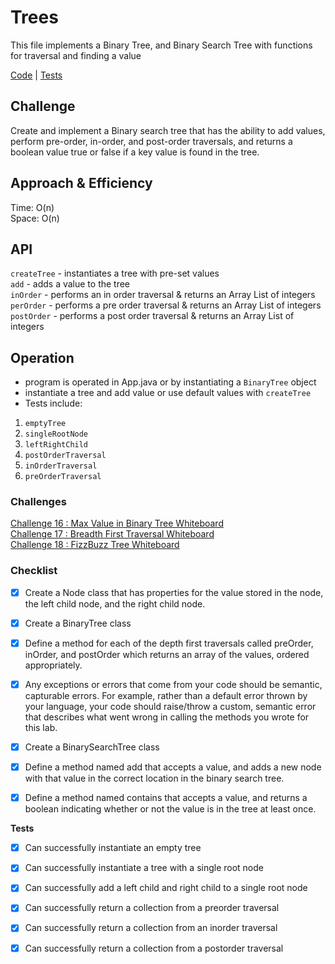 # Trees
This file implements a Binary Tree, and Binary Search Tree with functions for traversal and
finding a value

[Code](BinaryTree.java) |
[Tests](../../../../../../challenge401/src/test/java/datastructures/BinaryTreeTest.java)

## Challenge
Create and implement a Binary search tree that has the ability to add values, perform
pre-order, in-order, and post-order traversals, and returns a boolean value true or false if 
a key value is found in the tree.

## Approach & Efficiency
Time: O(n) <br>
Space: O(n)

## API
`createTree` - instantiates a tree with pre-set values<br>
`add` - adds a value to the tree<br>
`inOrder` - performs an in order traversal & returns an Array List of integers<br>
`perOrder` - performs a pre order traversal & returns an Array List of integers<br>
`postOrder` - performs a post order traversal & returns an Array List of integers<br>

## Operation
- program is operated in App.java or by instantiating a `BinaryTree` object
- instantiate a tree and add value or use default values with `createTree`
- Tests include: 
1. `emptyTree`
2. `singleRootNode`
3. `leftRightChild`
4. `postOrderTraversal`
5. `inOrderTraversal`
6. `preOrderTraversal`

### Challenges
[Challenge 16 : Max Value in Binary Tree Whiteboard](../../../../../../challenge401/src/main/resources/READMEs/README-findMax.md)<br>
[Challenge 17 : Breadth First Traversal Whiteboard](../../../../../../challenge401/src/main/resources/READMEs/README-breadthFirst.md)<br>
[Challenge 18 : FizzBuzz Tree Whiteboard](../../../../../../challenge401/src/main/java/codechallenges/fizzbuzztree)

### Checklist 
- [x] Create a Node class that has properties for the value stored in the node, the left child node, and the right child node.
- [x] Create a BinaryTree class
- [x] Define a method for each of the depth first traversals called preOrder, inOrder, and postOrder which returns an array of the values, ordered appropriately.
- [x] Any exceptions or errors that come from your code should be semantic, capturable errors. For example, rather than a default error thrown by your language, your code should raise/throw a custom, semantic error that describes what went wrong in calling the methods you wrote for this lab.

- [x] Create a BinarySearchTree class
- [x] Define a method named add that accepts a value, and adds a new node with that value in the correct location in the binary search tree.
- [x] Define a method named contains that accepts a value, and returns a boolean indicating whether or not the value is in the tree at least once.

**Tests** 
- [x] Can successfully instantiate an empty tree
- [x] Can successfully instantiate a tree with a single root node
- [x] Can successfully add a left child and right child to a single root node
- [x] Can successfully return a collection from a preorder traversal
- [x] Can successfully return a collection from an inorder traversal
- [x] Can successfully return a collection from a postorder traversal

